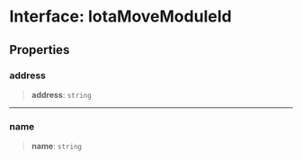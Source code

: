 # Interface: IotaMoveModuleId

## Properties

### address

> **address**: `string`

***

### name

> **name**: `string`
